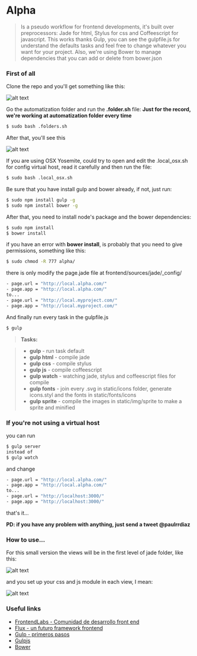 # Alpha
> Is a pseudo workflow for frontend developments, it's built over preprocessors: Jade for html, Stylus for css and Coffeescript for javascript.
> This works thanks Gulp, you can see the gulpfile.js for understand the defaults tasks and feel free to change whatever you want for your project.
> Also, we're using Bower to manage dependencies that you can add or delete from bower.json


### First of all
Clone the repo and you'll get something like this:

![alt text](http://i60.tinypic.com/zl505i.png "First time")
 
Go the automatization folder and run the **.folder.sh** file:
**Just for the record, we're working at automatization folder every time**
```sh
$ sudo bash .folders.sh
```
After that, you'll see this

![alt text](http://i59.tinypic.com/ih4jk1.png "App structure")

If you are using OSX Yosemite, could try to open and edit the .local_osx.sh for config virtual host, read it carefully and then run the file:  
```sh
$ sudo bash .local_osx.sh
```
Be sure that you have install gulp and bower already, if not, just run:
```sh
$ sudo npm install gulp -g
$ sudo npm install bower -g
```
After that, you need to install node's package and the bower dependencies:
```sh
$ sudo npm install
$ bower install
```
if you have an error with **bower install**, is probably that you need to give permissions, something like this:
```sh
$ sudo chmod -R 777 alpha/
```
there is only modify the page.jade file at frontend/sources/jade/_config/
```sh
- page.url = "http://local.alpha.com/"
- page.app = "http://local.alpha.com/"
to...
- page.url = "http://local.myproject.com/"
- page.app = "http://local.myproject.com/"
```
And finally run every task in the gulpfile.js
```sh
$ gulp
```
> **Tasks:**

> - **gulp** - run task default
> - **gulp html** - compile jade
> - **gulp css** - compile stylus
> - **gulp js** - compile coffeescript
> - **gulp watch** - watching jade, stylus and coffeescript files for compile
> - **gulp fonts** - join every .svg in static/icons folder, generate icons.styl and the fonts in static/fonts/icons
> - **gulp sprite** - compile the images in static/img/sprite to make a sprite and minified

### If you're not using a virtual host
you can run
```sh
$ gulp server
instead of
$ gulp watch
```
and change
```sh
- page.url = "http://local.alpha.com/"
- page.app = "http://local.alpha.com/"
to...
- page.url = "http://localhost:3000/"
- page.app = "http://localhost:3000/"
```
that's it...

**PD: if you have any problem with anything, just send a tweet @paulrrdiaz**

### How to use...
For this small version the views will be in the first level of jade folder, like this:

![alt text](http://i62.tinypic.com/i5zo85.png "Jade folder")

and you set up your css and js module in each view, I mean:

![alt text](http://i58.tinypic.com/seoy6d.png "Set up")

### Useful links
- [FrontendLabs - Comunidad de desarrollo front end](http://frontendlabs.io/)
- [Flux - un futuro framework frontend](https://github.com/frontend-labs/flux)
- [Gulp - primeros pasos](http://frontendlabs.io/1669--gulp-js-en-espanol-tutorial-basico-primeros-pasos-y-ejemplos)
- [Gulpjs](http://gulpjs.com/)
- [Bower](http://bower.io/)